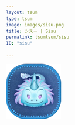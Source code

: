 ```yaml
---
layout: tsum
type: tsum
image: images/sisu.png
title: シスー | Sisu
permalink: tsumtsum/sisu
ID: "sisu"

---
```

<img class="ui image" src="../images/sisu.png">

